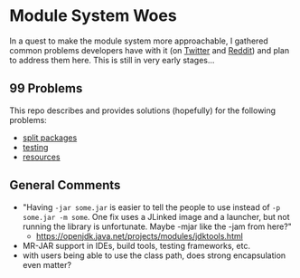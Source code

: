 # Module System Woes

In a quest to make the module system more approachable, I gathered common problems developers have with it (on [Twitter](https://twitter.com/nipafx/status/1405765007200030720) and [Reddit](https://www.reddit.com/r/java/comments/o2jeiv/your_problems_with_java_modules/)) and plan to address them here.
This is still in very early stages...


## 99 Problems

This repo describes and provides solutions (hopefully) for the following problems:

* [split packages](split-packages)
* [testing](testing)
* [resources](resources)


## General Comments

* "Having `-jar some.jar` is easier to tell the people to use instead of `-p some.jar -m some`. One fix uses a JLinked image and a launcher, but not running the library is unfortunate. Maybe -mjar like the -jam from here?"
	* https://openjdk.java.net/projects/modules/jdktools.html
* MR-JAR support in IDEs, build tools, testing frameworks, etc.
* with users being able to use the class path, does strong encapsulation even matter?
